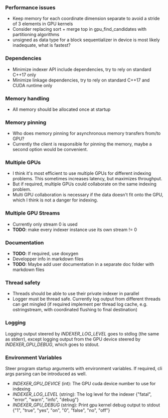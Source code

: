### Performance issues

* Keep memory for each coordinate dimension separate to avoid a stride of 3 elements in GPU kernels
* Consider replacing sort + merge top in gpu_find_candidates with partitioning algorithms
* unsigned as data type for a block sequentializer in device is most likely inadequate, what is fastest?

### Dependencies

* Minimize indexer API include dependencies, try to rely on standard C++17 only
* Minimize linkage dependencies, try to rely on standard C++17 and CUDA runtime only

### Memory handling

* All memory should be allocated once at startup

### Memory pinning

* Who does memory pinning for asynchronous memory transfers from/to GPU?
* Currently the client is responsible for pinning the memory, maybe a second option would be convenient.

### Multiple GPUs

* I think it's most efficient to use multiple GPUs for different indexing problems. This sometimes increases latency, but maximizes throughput.
* But if required, multiple GPUs could collaborate on the same indexing problem.
* Multi GPU collaboration is necessary if the data doesn't fit onto the GPU, which I think is not a danger for indexing.

### Multiple GPU Streams

* Currently only stream 0 is used
* **TODO**: make every indexer instance use its own stream != 0

### Documentation

* **TODO**: If required, use doxygen
* Developper info in markdown files
* **TODO**: Maybe add user documentation in a separate doc folder with markdown files

### Thread safety

* Threads should be able to use their private indexer in parallel
* Logger must be thread safe. Currently log output from different threads can get mingled (if required implement per thread log cache, e.g. ostringstream, with coordinated flushing to final destination)

### Logging

Logging output steered by *INDEXER_LOG_LEVEL* goes to stdlog (the same as stderr), except logging output from the GPU device steered by *INDEXER_GPU_DEBUG*, which goes to stdout.

### Environment Variables

Steer program startup arguments with environment variables. If required, cli args parsing can be introduced as well.

* *INDEXER_GPU_DEVICE* (int): The GPU cuda device number to use for indexing
* *INDEXER_LOG_LEVEL* (string): The log level for the indexer {"fatal", "error", "warn", "info", "debug"}
* *INDEXER_GPU_DEBUG* (string): Print gpu kernel debug output to stdout {"1", "true", "yes", "on", "0", "false", "no", "off"}
